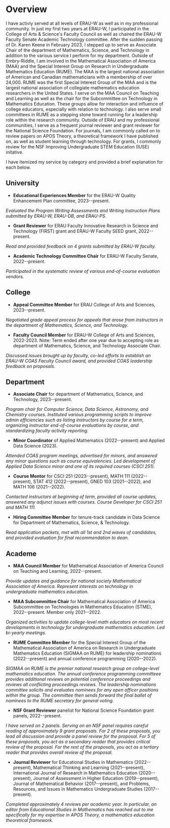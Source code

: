 # Overview
I have activly served at all levels of ERAU-W as well as in my professional community. In just my first two years at ERAU-W, I participated in the College of Arts & Science's Faculty Council as well as chaired the ERAU-W Faculty Senate Academic Technology committee. After the sudden passing of Dr. Karen Keene in February 2023, I stepped up to serve as Associate Chair of the department of Mathematics, Science, and Technology in addition to the various service I perform for my department. Outside of Embry-Riddle, I am involved in the Mathematical Association of America (MAA) and the Special Interest Group on Research in Undergraduate Mathematics Education (RUME). The MAA is the largest national association of American and Canadian mathematicians with a membership of over 24,000. RUME was the first Special Interest Group of the MAA and is the largest national association of collegiate mathematics education researchers in the United States. I serve on the MAA Council on Teaching and Learning as well as the chair for the Subcommittee on Technology in Mathematics Education. These groups allow for interaction and influence of college educators, especially with relation to technology. I also serve small committees in RUME as a stepping stone toward running for a leadership role within the research community. Outside of ERAU and my professional communities, I serve as a frequent journal reviewer and grant reviewer for the National Science Foundation. For journals, I am commonly called on to review papers on APOS Theory, a theoretical framework I have published on, as well as student learning through technology. For grants, I commonly review for the NSF Improving Undergraduate STEM Education (IUSE) initative. 

I have itemized my service by category and provided a brief explanation for each below. 

## University
- **Educational Experiences Member** for the ERAU-W Quality Enhancement Plan committee, 2023--present.

*Evaluated the Program Writing Assessments and Writing Instruction Plans submitted by ERAU-W, ERAU-DB, and ERAU-PS.*

- **Grant Reviewer** for ERAU Faculty Innovative Research in Science and Technology (FIRST) grant and ERAU-W Faculty SEED grant, 2022--present.

*Read and provided feedback on 4 grants submitted by ERAU-W faculty.*

- **Academic Technology Committee Chair** for ERAU-W Faculty Senate, 2022--present.

*Participated in the systematic review of various end-of-course evaluation vendors.*

## College 
- **Appeal Committee Member** for ERAU College of Arts and Sciences, 2023--present.

*Negotiated grade appeal process for appeals that arose from instructors in the department of Mathematics, Science, and Technology.*

- **Faculty Council Member** for ERAU-W College of Arts and Sciences, 2022-2023. Note: Term ended after one year due to accepting role as department of Mathematics, Science, and Technology Associate Chair.

*Discussed issues brought up by faculty, co-led efforts to establish an ERAU-W COAS Faculty Council award, and provided COAS leadership feedback on proposals.*

## Department
- **Associate Chair** for department of Mathematics, Science, and Technology, 2023--present.

*Program chair for Computer Science, Data Science, Astronomy, and Chemistry courses. Instituted various programming scripts to improve admin efficiencies such as listing instructors by course for a term, organizing instructor end-of-course evaluations by course, and standardizing faculty activity reporting.*

- **Minor Coordinator** of Applied Mathematics (2022--present) and Applied Data Science (2023).

*Attended COAS program meetings, advertised for minors, and answered any minor questions such as course equivalencies. Led development of Applied Data Science minor and one of its required courses (CSCI 251).*

- **Course Mentor** for CSCI 251 (2023--present), MATH 111 (2022--present), STAT 412 (2022--present), GNED 103 (2021--2022), and MATH 106 (2021--2022). 

*Contacted instructors at beginning of term, provided all course updates, answered any adjunct issues with courses. Course Developer for CSCI 251 and MATH 111.*
 
- **Hiring Committee Member** for tenure-track candidate in Data Science for Department of Mathematics,
Science, & Technology.

*Read application packets, met with all 1st and 2nd waves of candidates, and provided evaluation for final recommendation to dean.*

## Academe
- **MAA Council Member** for Mathematical Association of America Council on Teaching and Learning, 2022--present.

*Provide updates and guidance for national society Mathematical Association of America. Represent interests on technology in undergraduate mathematics education.*

- **MAA Subcommittee Chair** for Mathematical Association of America Subcommittee on Technologies in
Mathematics Education (STME), 2022--present. Member only 2021--2022.

*Organized activities to update college-level math educators on most recent developments in technology for undergraduate mathematics education. Led bi-yearly meetings.*

- **RUME Committee Member** for the Special Interest Group of the Mathematical Association of America on Research in Undergraduate Mathematics Education (SIGMAA on RUME) for leadership nominations (2022--present) and annual conference programming (2020--2022).

*SIGMAA on RUME is the premier national research group on college-level mathematics education. The annual conference programming committeee provides additional reviews on potential conference proceedings and reviews all conflicting proceedings reviews. The leadership nominations committee solicits and evaluates nominees for any open officer positions within the group. The committee then sends forward the final ballet of nominees to the RUME secretary for general voting.*

- **NSF Grant Reviewer** panelist for National Science Foundation grant panels, 2022--present.

*I have served on 2 panels. Serving on an NSF panel requires careful reading of approximately 9 grant proposals. For 2 of these proposals, you lead all discussion and provide a panel review for the proposal. For 5 of these proposals, you act as a secondary reader that provides critical review of the proposal. For the rest of the proposals, you act as a tertiary reader that provides overall review of the proposal.*

- **Journal Reviewer** for Educational Studies in Mathematics (2022--present), Mathematical Thinking and Learning (2021--present), International Journal of Research in Mathematics Education (2020--present), Journal of Assessment in Higher Education (2019--present), Journal of Mathematical Behavior (2017--present), and Problems, Resources, and Issues in Mathematics Undergraduate Studies (2017--present).

*Completed approximately 4 reviews per academic year. In particular, an editor from Educational Studies in Mathematics has reached out to me specifically for my expertise in APOS Theory, a mathematics education theoretical framework.*